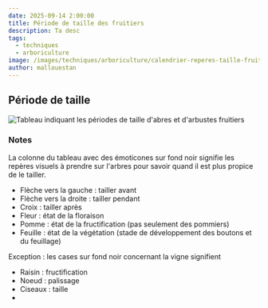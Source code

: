 ```yaml
---
date: 2025-09-14 2:00:00
title: Période de taille des fruitiers 
description: Ta desc
tags:
  - techniques
  - arboriculture
image: /images/techniques/arboriculture/calendrier-reperes-taille-fruitiers.jpg
author: mallouestan
---
```


## Période de taille

![Tableau indiquant les périodes de taille d'abres et d'arbustes fruitiers](/images/techniques/arboriculture/calendrier-reperes-taille-fruitiers.jpg)

### Notes

La colonne du tableau avec des émoticones sur fond noir signifie les repères visuels à prendre sur l'arbres pour savoir quand il est plus propice de le tailler. 
 - Flèche vers la gauche : tailler avant 
 - Flèche vers la droite : tailler pendant
 - Croix : tailler après
 - Fleur : état de la floraison
 - Pomme : état de la fructification (pas seulement des pommiers)
 - Feuille : état de la végétation (stade de développement des boutons et du feuillage)


Exception : les cases sur fond noir concernant la vigne signifient 
 - Raisin : fructification
 - Noeud : palissage  
 - Ciseaux : taille
 - 


